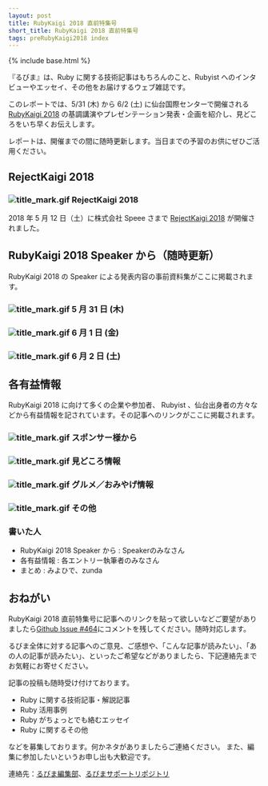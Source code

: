 ```yaml
---
layout: post
title: RubyKaigi 2018 直前特集号
short_title: RubyKaigi 2018 直前特集号
tags: preRubyKaigi2018 index
---
```

{% include base.html %}


『るびま』は、Ruby に関する技術記事はもちろんのこと、Rubyist へのインタビューやエッセイ、その他をお届けするウェブ雑誌です。

このレポートでは、5/31 (木) から 6/2 (土) に仙台国際センターで開催される [RubyKaigi 2018](http://rubykaigi.org/2018) の基調講演やプレゼンテーション発表・企画を紹介し、見どころをいち早くお伝えします。

レポートは、開催までの間に随時更新します。当日までの予習のお供にぜひご活用ください。

## RejectKaigi 2018

### ![title_mark.gif]({{base}}{{site.baseurl}}/images/title_mark.gif) RejectKaigi 2018

2018 年 5 月 12 日（土）に株式会社 Speee さまで [RejectKaigi 2018](https://speee.connpass.com/event/84915/) が開催されました。

## RubyKaigi 2018 Speaker から（随時更新）

RubyKaigi 2018 の Speaker による発表内容の事前資料集がここに掲載されます。

### ![title_mark.gif]({{base}}{{site.baseurl}}/images/title_mark.gif) 5 月 31 日 (木) 

### ![title_mark.gif]({{base}}{{site.baseurl}}/images/title_mark.gif) 6 月 1 日 (金) 

### ![title_mark.gif]({{base}}{{site.baseurl}}/images/title_mark.gif) 6 月 2 日 (土) 

## 各有益情報

RubyKaigi 2018 に向けて多くの企業や参加者、 Rubyist 、仙台出身者の方々などから有益情報を記されています。その記事へのリンクがここに掲載されます。

### ![title_mark.gif]({{base}}{{site.baseurl}}/images/title_mark.gif) スポンサー様から

### ![title_mark.gif]({{base}}{{site.baseurl}}/images/title_mark.gif) 見どころ情報

### ![title_mark.gif]({{base}}{{site.baseurl}}/images/title_mark.gif) グルメ／おみやげ情報

### ![title_mark.gif]({{base}}{{site.baseurl}}/images/title_mark.gif) その他

### 書いた人

* RubyKaigi 2018 Speaker から : Speakerのみなさん
* 各有益情報 : 各エントリー執筆者のみなさん
* まとめ : みよひで、zunda


## おねがい

RubyKaigi 2018 直前特集号に記事へのリンクを貼って欲しいなどご要望がありましたら[Github Issue #464](https://github.com/rubima/rubima/issues/464)にコメントを残してください。随時対応します。

るびま全体に対する記事へのご意見、ご感想や、「こんな記事が読みたい」、「あの人の記事が読みたい」、といったご希望などがありましたら、下記連絡先までお気軽にお寄せください。

記事の投稿も随時受け付けております。

* Ruby に関する技術記事・解説記事
* Ruby 活用事例
* Ruby がちょっとでも絡むエッセイ
* Ruby に関するその他


などを募集しております。何かネタがありましたらご連絡ください。
また、編集に参加したいというお申し出も大歓迎です。

連絡先：[るびま編集部](mailto:magazine@ruby-no-kai.org)、[るびまサポートリポジトリ](https://github.com/rubima/rubima-support)


